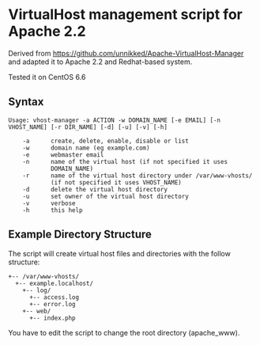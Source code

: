 # VirtualHost management script for Apache 2.2

Derived from https://github.com/unnikked/Apache-VirtualHost-Manager and adapted it to Apache 2.2 and Redhat-based system.

Tested it on CentOS 6.6

## Syntax

```
Usage: vhost-manager -a ACTION -w DOMAIN_NAME [-e EMAIL] [-n VHOST_NAME] [-r DIR_NAME] [-d] [-u] [-v] [-h]
	
	-a		create, delete, enable, disable or list
	-w		domain name (eg example.com)
	-e		webmaster email
	-n		name of the virtual host (if not specified it uses
			DOMAIN_NAME)
	-r		name of the virtual host directory under /var/www-vhosts/
			(if not specified it uses VHOST_NAME)
	-d		delete the virtual host directory
	-u		set owner of the virtual host directory
	-v		verbose
	-h		this help
```

## Example Directory Structure

The script will create virtual host files and directories with the follow structure:

```
+-- /var/www-vhosts/
  +-- example.localhost/
    +-- log/
      +-- access.log
      +-- error.log
    +-- web/
      +-- index.php
```

You have to edit the script to change the root directory (apache_www).

